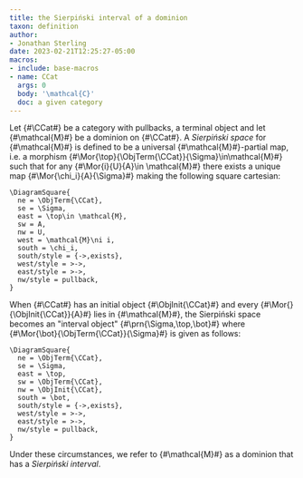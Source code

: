 ```yaml
---
title: the Sierpiński interval of a dominion
taxon: definition
author:
- Jonathan Sterling
date: 2023-02-21T12:25:27-05:00
macros:
- include: base-macros
- name: CCat
  args: 0
  body: '\mathcal{C}'
  doc: a given category
---
```


Let {#\CCat#} be a category with pullbacks, a terminal object and let {#\mathcal{M}#} be a dominion on {#\CCat#}. A *Sierpiński space* for {#\mathcal{M}#} is defined to be a universal {#\mathcal{M}#}-partial map, i.e. a morphism {#\Mor{\top}{\ObjTerm{\CCat}}{\Sigma}\in\mathcal{M}#} such that for any {#\Mor{i}{U}{A}\in \mathcal{M}#} there exists a unique map {#\Mor{\chi_i}{A}{\Sigma}#} making the following square cartesian:

```render-latex
\DiagramSquare{
  ne = \ObjTerm{\CCat},
  se = \Sigma,
  east = \top\in \mathcal{M},
  sw = A,
  nw = U,
  west = \mathcal{M}\ni i,
  south = \chi_i,
  south/style = {->,exists},
  west/style = >->,
  east/style = >->,
  nw/style = pullback,
}
```

When {#\CCat#} has an initial object {#\ObjInit{\CCat}#} and every {#\Mor{}{\ObjInit{\CCat}}{A}#} lies in {#\mathcal{M}#}, the Sierpiński space becomes an "interval object" {#\prn{\Sigma,\top,\bot}#} where {#\Mor{\bot}{\ObjTerm{\CCat}}{\Sigma}#} is given as follows:

```render-latex
\DiagramSquare{
  ne = \ObjTerm{\CCat},
  se = \Sigma,
  east = \top,
  sw = \ObjTerm{\CCat},
  nw = \ObjInit{\CCat},
  south = \bot,
  south/style = {->,exists},
  west/style = >->,
  east/style = >->,
  nw/style = pullback,
}
```

Under these circumstances, we refer to {#\mathcal{M}#} as a dominion that has a *Sierpiński interval*.
